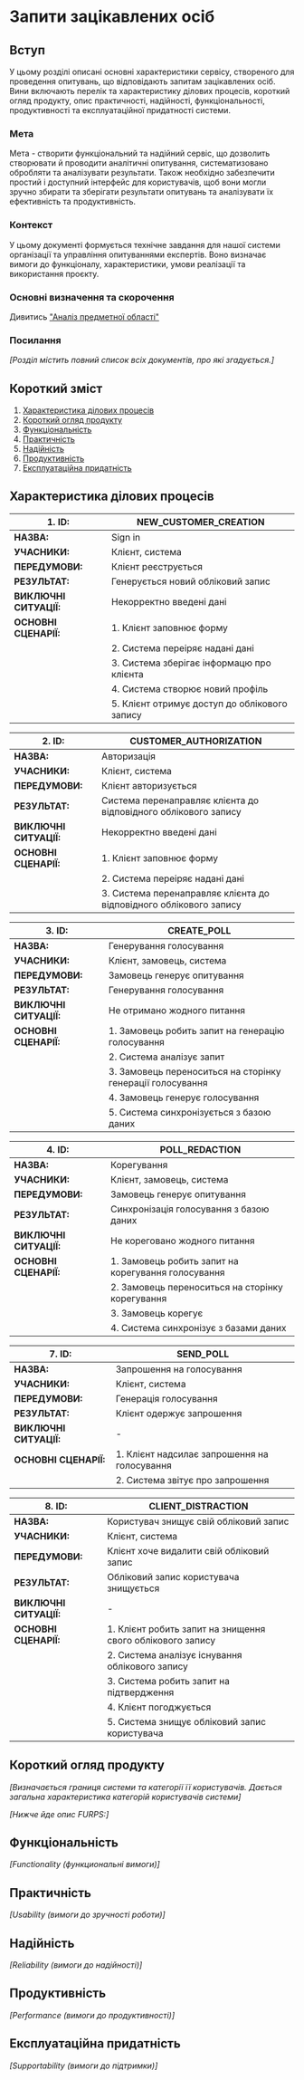 # Запити зацікавлених осіб

## Вступ

У цьому розділі описані основні характеристики сервісу, створеного для проведення опитувань, що відповідають запитам зацікавлених осіб. Вини включають перелік та характеристику ділових процесів, короткий огляд продукту, опис практичності,  надійності, функціональності, продуктивності та експлуатаційної придатності системи.


### Мета

Мета - створити функціональний та надійний сервіс, що дозволить створювати й проводити аналітичні опитування, систематизовано обробляти та аналізувати результати. Також необхідно забезпечити простий і доступний інтерфейс для користувачів, щоб вони могли зручно збирати та зберігати результати опитувань та аналізувати їх ефективність та продуктивність.


### Контекст

У цьому документі формується технічне завдання для нашої системи організації та управління опитуваннями експертів. Воно визначає вимоги до функціоналу, характеристики, умови реалізації та використання проєкту.


### Основні визначення та скорочення

Дивитись <a name="analis" href="https://yehorseniuk.github.io/IOO/requirements/state-of-the-art.html#%E2%98%80%EF%B8%8F%D0%BE%D1%81%D0%BD%D0%BE%D0%B2%D0%BD%D1%96-%D0%B2%D0%B8%D0%B7%D0%BD%D0%B0%D1%87%D0%B5%D0%BD%D0%BD%D1%8Foldformat=true">"Аналіз предметної області"</a>


### Посилання

*[Розділ містить повний список всіх документів, про які згадується.]*


## Короткий зміст

1. [Характеристика ділових процесів](https://github.com/YehorSeniuk/IOO/blob/master/docs/requirements/stakeholders-needs.md#%D1%85%D0%B0%D1%80%D0%B0%D0%BA%D1%82%D0%B5%D1%80%D0%B8%D1%81%D1%82%D0%B8%D0%BA%D0%B0-%D0%B4%D1%96%D0%BB%D0%BE%D0%B2%D0%B8%D1%85-%D0%BF%D1%80%D0%BE%D1%86%D0%B5%D1%81%D1%96%D0%B2)
2. [Короткий огляд продукту](https://github.com/YehorSeniuk/IOO/blob/master/docs/requirements/stakeholders-needs.md#%D0%BA%D0%BE%D1%80%D0%BE%D1%82%D0%BA%D0%B8%D0%B9-%D0%BE%D0%B3%D0%BB%D1%8F%D0%B4-%D0%BF%D1%80%D0%BE%D0%B4%D1%83%D0%BA%D1%82%D1%83)
3. [Функціональність](https://github.com/YehorSeniuk/IOO/blob/master/docs/requirements/stakeholders-needs.md#%D1%84%D1%83%D0%BD%D0%BA%D1%86%D1%96%D0%BE%D0%BD%D0%B0%D0%BB%D1%8C%D0%BD%D1%96%D1%81%D1%82%D1%8C)
4. [Практичність](https://github.com/YehorSeniuk/IOO/blob/master/docs/requirements/stakeholders-needs.md#%D0%BF%D1%80%D0%B0%D0%BA%D1%82%D0%B8%D1%87%D0%BD%D1%96%D1%81%D1%82%D1%8C)
5. [Надійність](https://github.com/YehorSeniuk/IOO/blob/master/docs/requirements/stakeholders-needs.md#%D0%BD%D0%B0%D0%B4%D1%96%D0%B9%D0%BD%D1%96%D1%81%D1%82%D1%8C)
6. [Продуктивність](https://github.com/YehorSeniuk/IOO/blob/master/docs/requirements/stakeholders-needs.md#%D0%BF%D1%80%D0%BE%D0%B4%D1%83%D0%BA%D1%82%D0%B8%D0%B2%D0%BD%D1%96%D1%81%D1%82%D1%8C)
7. [Експлуатаційна придатність](https://github.com/YehorSeniuk/IOO/blob/master/docs/requirements/stakeholders-needs.md#%D0%B5%D0%BA%D1%81%D0%BF%D0%BB%D1%83%D0%B0%D1%82%D0%B0%D1%86%D1%96%D0%B9%D0%BD%D0%B0-%D0%BF%D1%80%D0%B8%D0%B4%D0%B0%D1%82%D0%BD%D1%96%D1%81%D1%82%D1%8C)


## Характеристика ділових процесів

| **1. ID:**             | NEW_CUSTOMER_CREATION                                                     |
| ---------------------- | ------------------------------------------------------------------------- |
| **НАЗВА:**             | Sign in                                                 |
| **УЧАСНИКИ:**          | Клієнт, система                                   |
| **ПЕРЕДУМОВИ:**        | Клієнт реєструється            |
| **РЕЗУЛЬТАТ:**         | Генерується новий обліковий запис                           |
| **ВИКЛЮЧНІ СИТУАЦІЇ:** | Некорректно введені дані |
| **ОСНОВНІ СЦЕНАРІЇ:**  | 1. Клієнт заповнює форму                               |
|                        | 2. Система переіряє надані дані                                       |
|                        | 3. Система зберігає інформацю про клієнта                                       |
|                        | 4. Система створює новий профіль      |
|                        | 5. Клієнт отримує доступ до облікового запису                                        |

| **2. ID:**             | CUSTOMER_AUTHORIZATION                                                      |
| ---------------------- | ------------------------------------------------------------------------- |
| **НАЗВА:**             | Авторизація                                                    |
| **УЧАСНИКИ:**          | Клієнт, система                                      |
| **ПЕРЕДУМОВИ:**        | Клієнт авторизується         |
| **РЕЗУЛЬТАТ:**         | Система перенаправляє клієнта до відповідного облікового запису                          |
| **ВИКЛЮЧНІ СИТУАЦІЇ:** | Некорректно введені дані |
| **ОСНОВНІ СЦЕНАРІЇ:**  | 1. Клієнт заповнює форму                            |
|                        | 2. Система переіряє надані дані                                          |
|                        | 3. Система перенаправляє клієнта до відповідного облікового запису                                       |

| **3. ID:**             | CREATE_POLL                                                          |
| ---------------------- | ------------------------------------------------------------------------- |
| **НАЗВА:**             | Генерування голосування                                                    |
| **УЧАСНИКИ:**          | Клієнт, замовець, система                                     |
| **ПЕРЕДУМОВИ:**        | Замовець генерує опитування           |
| **РЕЗУЛЬТАТ:**         | Генерування голосування                         |
| **ВИКЛЮЧНІ СИТУАЦІЇ:** | Не отримано жодного питання |
| **ОСНОВНІ СЦЕНАРІЇ:**  | 1. Замовець робить запит на генерацію голосування                             |
|                        | 2. Система аналізує запит                                        |
|                        | 3. Замовець переноситься на сторінку генерації голосування                                      |
|                        | 4. Замовець генерує голосування      |
|                        | 5. Система синхронізується з базою даних |

| **4. ID:**             | POLL_REDACTION                                                          |
| ---------------------- | ------------------------------------------------------------------------- |
| **НАЗВА:**             | Корегування                                                    |
| **УЧАСНИКИ:**          | Клієнт, замовець, система                                     |
| **ПЕРЕДУМОВИ:**        | Замовець генерує опитування           |
| **РЕЗУЛЬТАТ:**         | Синхронізація голосування з базою даних                          |
| **ВИКЛЮЧНІ СИТУАЦІЇ:** | Не кореговано жодного питання |
| **ОСНОВНІ СЦЕНАРІЇ:**  | 1. Замовець робить запит на корегування голосування                              |
|                        | 2. Замовець переноситься на сторінку корегування                                         |
|                        | 3. Замовець корегує                                        |
|                        | 4. Система синхронізує з базами даних     |

| **7. ID:**             | SEND_POLL                                    |
| ---------------------- | ---------------------------------------------|
| **НАЗВА:**             | Запрошення на голосування                    |
| **УЧАСНИКИ:**          | Клієнт, система                              |
| **ПЕРЕДУМОВИ:**        | Генерація голосування                        |
| **РЕЗУЛЬТАТ:**         | Клієнт одержує запрошення                    |
| **ВИКЛЮЧНІ СИТУАЦІЇ:** | -                                            |
| **ОСНОВНІ СЦЕНАРІЇ:**  | 1. Клієнт надсилає запрошення на голосування |
|                        | 2. Система звітує про запрошення             |

| **8. ID:**             | CLIENT_DISTRACTION                                         |
| ---------------------- | -----------------------------------------------------------|
| **НАЗВА:**             | Користувач знищує свій обліковий запис                     |
| **УЧАСНИКИ:**          | Клієнт, система                                            |
| **ПЕРЕДУМОВИ:**        | Клієнт хоче видалити свій обліковий запис                  |
| **РЕЗУЛЬТАТ:**         | Обліковий запис користувача знищується                     |
| **ВИКЛЮЧНІ СИТУАЦІЇ:** | -                                                          |
| **ОСНОВНІ СЦЕНАРІЇ:**  | 1. Клієнт робить запит на знищення свого облікового запису |
|                        | 2. Система аналізує існування облікового запису            |
|                        | 3. Система робить запит на підтвердження                   |
|                        | 4. Клієнт погоджується                                     |
|                        | 5. Система знищує обліковий запис користувача              |


## Короткий огляд продукту

*[Визначається границя системи та категорії її користувачів. Дається загальна характеристика категорій користувачів
системи]*

*[Нижче йде опис FURPS:]*


## Функціональність

*[Functionality (функциональні вимоги)]*

## Практичність

*[Usability (вимоги до зручності роботи)]*

## Надійність

*[Reliability (вимоги до надійності)]*

## Продуктивність

*[Performance (вимоги до продуктивності)]*

## Експлуатаційна придатність

*[Supportability (вимоги до підтримки)]*
